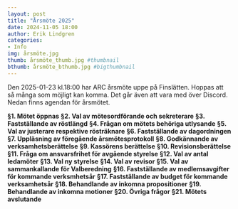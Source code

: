 ```yaml
---
layout: post
title: "Årsmöte 2025"
date: 2024-11-05 18:00
author: Erik Lindgren
categories: 
- Info
img: årsmöte.jpg
thumb: årsmöte_thumb.jpg #thumbnail
bthumb: årsmöte_bthumb.jpg #bigthumbnail
---
```


Den 2025-01-23 kl.18:00 har ARC årsmöte uppe på Finslätten. Hoppas att så många som möjligt kan komma. Det går även att vara med över Discord. Nedan finns agendan för årsmötet.<!--more-->

<b>§1. Mötet öppnas</b>
<b>§2. Val av mötesordförande och sekreterare</b>
<b>§3. Fastställande av röstlängd</b>
<b>§4. Frågan om mötets behöriga utlysande</b>
<b>§5. Val av justerare respektive rösträknare</b>
<b>§6. Fastställande av dagordningen</b>
<b>§7. Uppläsning av föregående årsmötesprotokoll</b>
<b>§8. Godkännande av verksamhetsberättelse</b>
<b>§9. Kassörens berättelse</b>
<b>§10. Revisionsberättelse</b>
<b>§11. Fråga om ansvarsfrihet för avgående styrelse</b>
<b>§12. Val av antal ledamöter</b>
<b>§13. Val ny styrelse</b>
<b>§14. Val av revisor</b>
<b>§15. Val av sammankallande för Valberedning</b>
<b>§16. Fastställande av medlemsavgifter för kommande verksmhetsår</b>
<b>§17. Fastställande av budget för kommande verksamhetsår</b>
<b>§18. Behandlande av inkomna propositioner</b>
<b>§19. Behandlande av inkomna motioner</b>
<b>§20. Övriga frågor</b>
<b>§21. Mötets avslutande</b>